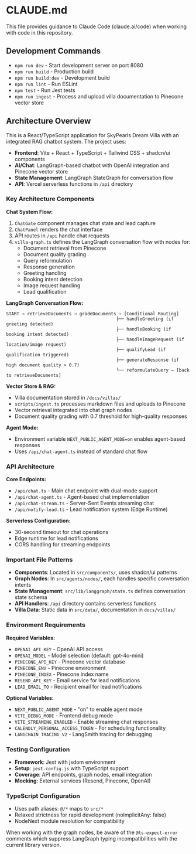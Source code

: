 # CLAUDE.md

This file provides guidance to Claude Code (claude.ai/code) when working with code in this repository.

## Development Commands

- `npm run dev` - Start development server on port 8080
- `npm run build` - Production build
- `npm run build:dev` - Development build
- `npm run lint` - Run ESLint
- `npm test` - Run Jest tests
- `npm run ingest` - Process and upload villa documentation to Pinecone vector store

## Architecture Overview

This is a React/TypeScript application for SkyPearls Dream Villa with an integrated RAG chatbot system. The project uses:

- **Frontend**: Vite + React + TypeScript + Tailwind CSS + shadcn/ui components
- **AI/Chat**: LangGraph-based chatbot with OpenAI integration and Pinecone vector store
- **State Management**: LangGraph StateGraph for conversation flow
- **API**: Vercel serverless functions in `/api` directory

### Key Architecture Components

**Chat System Flow:**
1. `ChatGate` component manages chat state and lead capture
2. `ChatPanel` renders the chat interface
3. API routes in `/api` handle chat requests
4. `villa-graph.ts` defines the LangGraph conversation flow with nodes for:
   - Document retrieval from Pinecone
   - Document quality grading
   - Query reformulation
   - Response generation
   - Greeting handling
   - Booking intent detection
   - Image request handling
   - Lead qualification

**LangGraph Conversation Flow:**
```
START → retrieveDocuments → gradeDocuments → [Conditional Routing]
                                          ├── handleGreeting (if greeting detected)
                                          ├── handleBooking (if booking intent detected)  
                                          ├── handleImageRequest (if location/image request)
                                          ├── qualifyLead (if qualification triggered)
                                          ├── generateResponse (if high document quality > 0.7)
                                          └── reformulateQuery → [back to retrieveDocuments]
```

**Vector Store & RAG:**
- Villa documentation stored in `/docs/villas/`
- `scripts/ingest.ts` processes markdown files and uploads to Pinecone
- Vector retrieval integrated into chat graph nodes
- Document quality grading with 0.7 threshold for high-quality responses

**Agent Mode:**
- Environment variable `NEXT_PUBLIC_AGENT_MODE=on` enables agent-based responses
- Uses `/api/chat-agent.ts` instead of standard chat flow

### API Architecture

**Core Endpoints:**
- `/api/chat.ts` - Main chat endpoint with dual-mode support
- `/api/chat-agent.ts` - Agent-based chat implementation
- `/api/chat-stream.ts` - Server-Sent Events streaming chat
- `/api/notify-lead.ts` - Lead notification system (Edge Runtime)

**Serverless Configuration:**
- 30-second timeout for chat operations
- Edge runtime for lead notifications
- CORS handling for streaming endpoints

### Important File Patterns

- **Components**: Located in `src/components/`, uses shadcn/ui patterns
- **Graph Nodes**: In `src/agents/nodes/`, each handles specific conversation intents
- **State Management**: `src/lib/langgraph/state.ts` defines conversation state schema
- **API Handlers**: `/api` directory contains serverless functions
- **Villa Data**: Static data in `src/data/`, documentation in `docs/villas/`

### Environment Requirements

**Required Variables:**
- `OPENAI_API_KEY` - OpenAI API access
- `OPENAI_MODEL` - Model selection (default: gpt-4o-mini)
- `PINECONE_API_KEY` - Pinecone vector database
- `PINECONE_ENV` - Pinecone environment
- `PINECONE_INDEX` - Pinecone index name
- `RESEND_API_KEY` - Email service for lead notifications
- `LEAD_EMAIL_TO` - Recipient email for lead notifications

**Optional Variables:**
- `NEXT_PUBLIC_AGENT_MODE` - "on" to enable agent mode
- `VITE_DEBUG_MODE` - Frontend debug mode
- `VITE_STREAMING_ENABLED` - Enable streaming chat responses
- `CALENDLY_PERSONAL_ACCESS_TOKEN` - For scheduling functionality
- `LANGCHAIN_TRACING_V2` - LangSmith tracing for debugging

### Testing Configuration

- **Framework**: Jest with jsdom environment
- **Setup**: `jest.config.js` with TypeScript support
- **Coverage**: API endpoints, graph nodes, email integration
- **Mocking**: External services (Resend, Pinecone, OpenAI)

### TypeScript Configuration

- Uses path aliases: `@/*` maps to `src/*`
- Relaxed strictness for rapid development (noImplicitAny: false)
- NodeNext module resolution for compatibility

When working with the graph nodes, be aware of the `@ts-expect-error` comments which suppress LangGraph typing incompatibilities with the current library version.
